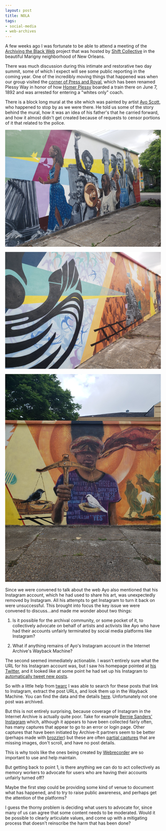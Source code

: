 ```yaml
---
layout: post
title: NOLA
tags:
- social-media
- web-archives
---
```


A few weeks ago I was fortunate to be able to attend a meeting of the [Archiving the Black Web] project that was hosted by [Shift Collective] in the beautiful Marigny neighborhood of New Orleans.

There was much discussion during this intimate and restorative two day summit, some of which I expect will see some public reporting in the coming year. One of the incredibly moving things that happened was when our group visited the [corner of Press and Royal], which has been renamed Plessy Way in honor of how [Homer Plessy] boarded a train there on June 7, 1892 and was arrested for entering a "whites only" coach.

There is a block long mural at the site which was painted by artist [Ayo Scott], who happened to stop by as we were there. He told us some of the story behind the mural, how it was an idea of his father's that he carried forward, and how it almost didn't get created because of requests to censor portions of it that related to the police.

<a href="https://www.flickr.com/photos/inkdroid/52057976715/"><img class="img-responsive" src="/images/plessy-mural-1.jpg"></a>

<a href="https://www.flickr.com/photos/inkdroid/52057522603/"><img class="img-responsive" src="/images/plessy-mural-2.jpg"></a>

<a href="https://www.flickr.com/photos/inkdroid/52057725194/"><img class="img-responsive" src="/images/plessy-mural-3.jpg"></a>

Since we were convened to talk about the web Ayo also mentioned that his Instagram account, which he had used to share his art, was unexpectedly removed by Instagram. All his attempts to get Instagram to turn it back on were unsuccessful. This brought into focus the key issue we were convened to discuss...and made me wonder about two things: 

1. Is it possible for the archival community, or some pocket of it, to collectively advocate on behalf of artists and activists like Ayo who have had their accounts unfairly terminated by social media platforms like Instagram?

2. What if anything remains of Ayo's Instagram account in the Internet Archive's Wayback Machine?

The second seemed immediately actionable. I wasn't entirely sure what the URL for his Instagram account was, but I saw his homepage pointed at [his Twitter], and it looked like at some point he had set up his Instagram to [automatically tweet new posts].

So with a little help from [twarc] I was able to search for these posts that link to Instagram, extract the post URLs, and look them up in the Wayback Machine. You can find the data and the details [here](https://github.com/edsu/ayo-scott-instagram). Unfortunately not one post was archived.

But this is not entirely surprising, because coverage of Instagram in the Internet Archive is actually quite poor. Take for example [Bernie Sanders' Instagram] which, although it appears to have been collected fairly often, has many captures that appear to go to an error or login page. Other captures that have been initiated by Archive-It partners seem to be better (perhaps made with [brozzler](https://github.com/internetarchive/brozzler)) but these are often [partial captures](https://web.archive.org/web/20200610184225/https://www.instagram.com/berniesanders/) that are missing images, don't scroll, and have no post details.

This is why tools like the ones being created by [Webrecorder](https://webrecorder.net) are so important to use and help maintain.

But getting back to point 1, is there anything we can do to act collectively as memory workers to advocate for users who are having their accounts unfairly turned off?

Maybe the first step could be providing some kind of venue to document what has happened, and to try to raise public awareness, and perhaps get the attention of the platforms?

I guess the thorny problem is deciding what users to advocate for, since many of us can agree that some content needs to be moderated. Would it be possible to clearly articulate values, and come up with a mitigating process that doesn't reinscribe the harm that has been done?

[Archiving the Black Web]: https://archivingtheblackweb.org/
[Shift Collective]: https://www.shiftcollective.us/
[corner of Press and Royal]: https://goo.gl/maps/fBZX4kafqjHPhVqV6
[Ayo Scott]: https://ayoscott.com/
[automatically tweet new posts]: https://zapier.com/blog/link-instagram-twitter-tweet-photos/
[his Twitter]: https://twitter.com/noyodesigns
[twarc]: https://github.com/docnow/twarc
[Bernie Sanders' Instagram]: https://www.instagram.com/berniesanders
[Homer Plessy]: https://en.wikipedia.org/wiki/Homer_Plessy

